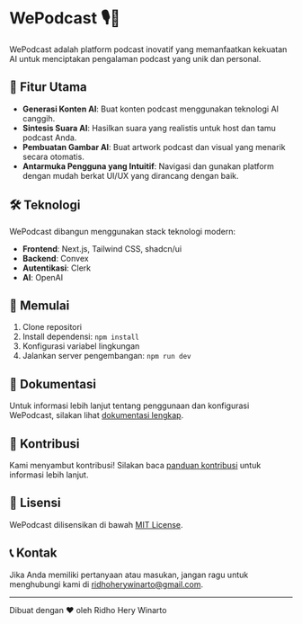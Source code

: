 # WePodcast 🎙️🤖

WePodcast adalah platform podcast inovatif yang memanfaatkan kekuatan AI untuk menciptakan pengalaman podcast yang unik dan personal.

## 🌟 Fitur Utama

- **Generasi Konten AI**: Buat konten podcast menggunakan teknologi AI canggih.
- **Sintesis Suara AI**: Hasilkan suara yang realistis untuk host dan tamu podcast Anda.
- **Pembuatan Gambar AI**: Buat artwork podcast dan visual yang menarik secara otomatis.
- **Antarmuka Pengguna yang Intuitif**: Navigasi dan gunakan platform dengan mudah berkat UI/UX yang dirancang dengan baik.

## 🛠️ Teknologi

WePodcast dibangun menggunakan stack teknologi modern:

- **Frontend**: Next.js, Tailwind CSS, shadcn/ui
- **Backend**: Convex
- **Autentikasi**: Clerk
- **AI**: OpenAI

## 🚀 Memulai

1. Clone repositori
2. Install dependensi: `npm install`
3. Konfigurasi variabel lingkungan
4. Jalankan server pengembangan: `npm run dev`

## 📘 Dokumentasi

Untuk informasi lebih lanjut tentang penggunaan dan konfigurasi WePodcast, silakan lihat [dokumentasi lengkap](link-ke-dokumentasi).

## 🤝 Kontribusi

Kami menyambut kontribusi! Silakan baca [panduan kontribusi](link-ke-panduan-kontribusi) untuk informasi lebih lanjut.

## 📄 Lisensi

WePodcast dilisensikan di bawah [MIT License](link-ke-lisensi).

## 📞 Kontak

Jika Anda memiliki pertanyaan atau masukan, jangan ragu untuk menghubungi kami di [ridhoherywinarto@gmail.com](mailto:email@wepodcast.com).

---

Dibuat dengan ❤️ oleh Ridho Hery Winarto